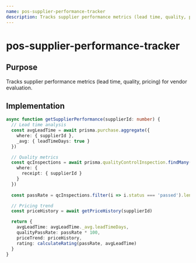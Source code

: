```yaml
---
name: pos-supplier-performance-tracker
description: Tracks supplier performance metrics (lead time, quality, pricing) for vendor evaluation.
---
```


# pos-supplier-performance-tracker

## Purpose
Tracks supplier performance metrics (lead time, quality, pricing) for vendor evaluation.

## Implementation
```typescript
async function getSupplierPerformance(supplierId: number) {
  // Lead time analysis
  const avgLeadTime = await prisma.purchase.aggregate({
    where: { supplierId },
    _avg: { leadTimeDays: true }
  })

  // Quality metrics
  const qcInspections = await prisma.qualityControlInspection.findMany({
    where: {
      receipt: { supplierId }
    }
  })
  
  const passRate = qcInspections.filter(i => i.status === 'passed').length / qcInspections.length

  // Pricing trend
  const priceHistory = await getPriceHistory(supplierId)

  return {
    avgLeadTime: avgLeadTime._avg.leadTimeDays,
    qualityPassRate: passRate * 100,
    priceTrend: priceHistory,
    rating: calculateRating(passRate, avgLeadTime)
  }
}
```
